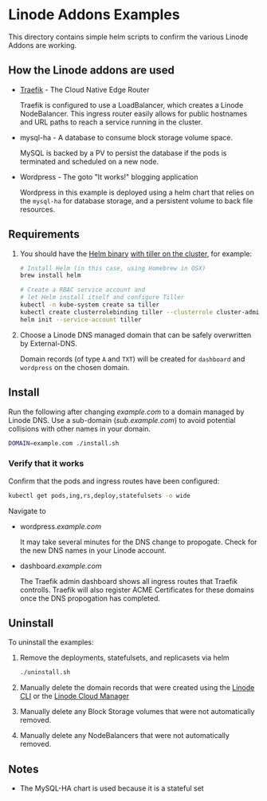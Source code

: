 # Linode Addons Examples

This directory contains simple helm scripts to confirm the various Linode Addons are working.

## How the Linode addons are used

* [Traefik](https://traefik.io/) - The Cloud Native Edge Router
  
  Traefik is configured to use a LoadBalancer, which creates a Linode NodeBalancer.  This ingress router easily allows for public hostnames and URL paths to reach a service running in the cluster.

* mysql-ha - A database to consume block storage volume space.

  MySQL is backed by a PV to persist the database if the pods is terminated and scheduled on a new node.

* Wordpress - The goto "It works!" blogging application

  Wordpress in this example is deployed using a helm chart that relies on the `mysql-ha` for database storage, and a persistent volume to back file resources.

## Requirements

1. You should have the [Helm binary](https://github.com/helm/helm/blob/master/docs/install.md) [with tiller on the cluster](https://docs.helm.sh/using_helm/#role-based-access-control), for example:

    ```bash
    # Install Helm (in this case, using Homebrew in OSX)
    brew install helm

    # Create a RBAC service account and
    # let Helm install itself and configure Tiller
    kubectl -n kube-system create sa tiller
    kubectl create clusterrolebinding tiller --clusterrole cluster-admin --serviceaccount=kube-system:tiller
    helm init --service-account tiller
    ```

1. Choose a Linode DNS managed domain that can be safely overwritten by External-DNS.

      Domain records (of type `A` and `TXT`) will be created for `dashboard` and `wordpress` on the chosen domain.

## Install

Run the following after changing *example.com* to a domain managed by Linode DNS.  Use a sub-domain (*sub.example.com*) to avoid potential collisions with other names in your domain.

```bash
DOMAIN=example.com ./install.sh
```

### Verify that it works

Confirm that the pods and ingress routes have been configured:

```bash
kubectl get pods,ing,rs,deploy,statefulsets -o wide
```

Navigate to

* wordpress.*example.com*

  It may take several minutes for the DNS change to propogate.  Check for the new DNS names in your Linode account.

* dashboard.*example.com*

  The Traefik admin dashboard shows all ingress routes that Traefik controlls.  Traefik will also register ACME Certificates for these domains once the DNS propogation has completed.
  
## Uninstall

To uninstall the examples:

1. Remove the deployments, statefulsets, and replicasets via helm

    ```bash
    ./uninstall.sh
    ```

1. Manually delete the domain records that were created using the [Linode CLI](https://github.com/linode/linode-cli) or the [Linode Cloud Manager](https://cloud.linode.com)

1. Manually delete any Block Storage volumes that were not automatically removed.

1. Manually delete any NodeBalancers that were not automatically removed.

## Notes

* The MySQL-HA chart is used because it is a stateful set
